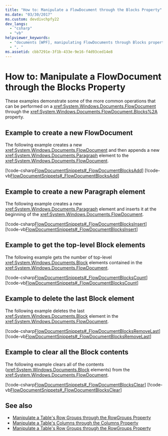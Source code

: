 ```yaml
---
title: "How to: Manipulate a FlowDocument through the Blocks Property"
ms.date: "03/30/2017"
ms.custom: devdivchpfy22
dev_langs: 
  - "csharp"
  - "vb"
helpviewer_keywords: 
  - "documents [WPF], manipulating FlowDocuments through Blocks property [WPF], , "
  - ", "
ms.assetid: cbb7291e-3f1b-433e-9e16-f4d93ced14e8
---
```

# How to: Manipulate a FlowDocument through the Blocks Property
These examples demonstrate some of the more common operations that can be performed on a <xref:System.Windows.Documents.FlowDocument> through the <xref:System.Windows.Documents.FlowDocument.Blocks%2A> property.  
  
## Example to create a new FlowDocument
 The following example creates a new <xref:System.Windows.Documents.FlowDocument> and then appends a new <xref:System.Windows.Documents.Paragraph> element to the <xref:System.Windows.Documents.FlowDocument>.  
  
 [!code-csharp[FlowDocumentSnippets#_FlowDocumentBlocksAdd](~/samples/snippets/csharp/VS_Snippets_Wpf/FlowDocumentSnippets/CSharp/Window1.xaml.cs#_flowdocumentblocksadd)]
 [!code-vb[FlowDocumentSnippets#_FlowDocumentBlocksAdd](~/samples/snippets/visualbasic/VS_Snippets_Wpf/FlowDocumentSnippets/visualbasic/window1.xaml.vb#_flowdocumentblocksadd)]  
  
## Example to create a new Paragraph element
 The following example creates a new <xref:System.Windows.Documents.Paragraph> element and inserts it at the beginning of the <xref:System.Windows.Documents.FlowDocument>.  
  
 [!code-csharp[FlowDocumentSnippets#_FlowDocumentBlocksInsert](~/samples/snippets/csharp/VS_Snippets_Wpf/FlowDocumentSnippets/CSharp/Window1.xaml.cs#_flowdocumentblocksinsert)]
 [!code-vb[FlowDocumentSnippets#_FlowDocumentBlocksInsert](~/samples/snippets/visualbasic/VS_Snippets_Wpf/FlowDocumentSnippets/visualbasic/window1.xaml.vb#_flowdocumentblocksinsert)]  
  
## Example to get the top-level Block elements
 The following example gets the number of top-level <xref:System.Windows.Documents.Block> elements contained in the <xref:System.Windows.Documents.FlowDocument>.  
  
 [!code-csharp[FlowDocumentSnippets#_FlowDocumentBlocksCount](~/samples/snippets/csharp/VS_Snippets_Wpf/FlowDocumentSnippets/CSharp/Window1.xaml.cs#_flowdocumentblockscount)]
 [!code-vb[FlowDocumentSnippets#_FlowDocumentBlocksCount](~/samples/snippets/visualbasic/VS_Snippets_Wpf/FlowDocumentSnippets/visualbasic/window1.xaml.vb#_flowdocumentblockscount)]  
  
## Example to delete the last Block element
 The following example deletes the last <xref:System.Windows.Documents.Block> element in the <xref:System.Windows.Documents.FlowDocument>.  
  
 [!code-csharp[FlowDocumentSnippets#_FlowDocumentBlocksRemoveLast](~/samples/snippets/csharp/VS_Snippets_Wpf/FlowDocumentSnippets/CSharp/Window1.xaml.cs#_flowdocumentblocksremovelast)]
 [!code-vb[FlowDocumentSnippets#_FlowDocumentBlocksRemoveLast](~/samples/snippets/visualbasic/VS_Snippets_Wpf/FlowDocumentSnippets/visualbasic/window1.xaml.vb#_flowdocumentblocksremovelast)]  
  
## Example to clear all the Block contents
 The following example clears all of the contents (<xref:System.Windows.Documents.Block> elements) from the <xref:System.Windows.Documents.FlowDocument>.  
  
 [!code-csharp[FlowDocumentSnippets#_FlowDocumentBlocksClear](~/samples/snippets/csharp/VS_Snippets_Wpf/FlowDocumentSnippets/CSharp/Window1.xaml.cs#_flowdocumentblocksclear)]
 [!code-vb[FlowDocumentSnippets#_FlowDocumentBlocksClear](~/samples/snippets/visualbasic/VS_Snippets_Wpf/FlowDocumentSnippets/visualbasic/window1.xaml.vb#_flowdocumentblocksclear)]  
  
## See also

- [Manipulate a Table's Row Groups through the RowGroups Property](how-to-manipulate-table-row-groups-through-the-rowgroups-property.md)
- [Manipulate a Table's Columns through the Columns Property](how-to-manipulate-table-columns-through-the-columns-property.md)
- [Manipulate a Table's Row Groups through the RowGroups Property](how-to-manipulate-table-row-groups-through-the-rowgroups-property.md)
